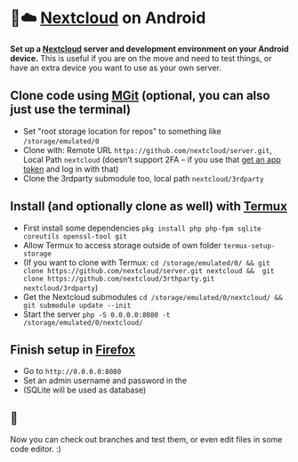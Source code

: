 # 🤖☁️ [Nextcloud](https://nextcloud.com) on Android

**Set up a [Nextcloud](https://nextcloud.com) server and development environment on your Android device.** This is useful if you are on the move and need to test things, or have an extra device you want to use as your own server.

## Clone code using [MGit](https://f-droid.org/packages/com.manichord.mgit/) (optional, you can also just use the terminal)
- Set "root storage location for repos" to something like `/storage/emulated/0`
- Clone with: Remote URL `https://github.com/nextcloud/server.git`, Local Path `nextcloud` (doesn’t support 2FA – if you use that [get an app token](https://help.github.com/articles/creating-a-personal-access-token-for-the-command-line/) and log in with that)
- Clone the 3rdparty submodule too, local path `nextcloud/3rdparty`

## Install (and optionally clone as well) with [Termux](https://termux.com/)
- First install some dependencies `pkg install php php-fpm sqlite coreutils openssl-tool git`
- Allow Termux to access storage outside of own folder `termux-setup-storage`
- (If you want to clone with Termux: `cd /storage/emulated/0/ && git clone https://github.com/nextcloud/server.git nextcloud &&  git clone https://github.com/nextcloud/3rthparty.git nextcloud/3rdparty`)
- Get the Nextcloud submodules `cd /storage/emulated/0/nextcloud/ && git submodule update --init`
- Start the server `php -S 0.0.0.0:8080 -t /storage/emulated/0/nextcloud/`

## Finish setup in [Firefox](https://www.mozilla.org/firefox/android/)
- Go to `http://0.0.0.0:8080`
- Set an admin username and password in the
- (SQLite will be used as database)

## 🎉
Now you can check out branches and test them, or even edit files in some code editor. :)
